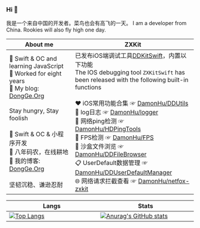 ### Hi 👋

我是一个来自中国的开发者。菜鸟也会有高飞的一天。
I am a developer from China. Rookies will also fly high one day.

|About me|ZXKit|
|---|---|
|🌱 Swift & OC and learning JavaScript <br/> 🐶 Worked for eight years <br/> 🤠 My blog: [DongGe.Org](https://dongge.org)  <br/><br/> Stay hungry, Stay foolish<br/> <br/> 🌱 Swift & OC & 小程序开发 <br/> 🐶 八年码农，在线耕地 <br/>  🤠 我的博客: [DongGe.Org](https://dongge.org)  <br/> <br/> 坚韧沉稳、谦逊忍耐 <br/> <img width=650/>| 已发布iOS端调试工具[DDKitSwift](https://github.com/DamonHu/DDKitSwift)，内置以下功能<br/>The IOS debugging tool `ZXKitSwift` has been released with the following built-in functions<br/><br/> ♥️  iOS常用功能合集 ☞ [DamonHu/DDUtils](https://github.com/DamonHu/DDUtils)<br/>🐛 log日志 ☞ [DamonHu/logger](https://github.com/DamonHu/DDLoggerSwift)<br/> 📶 网络ping检测 ☞ [DamonHu/HDPingTools](https://github.com/DamonHu/DDPingTools)<br/> 📱 FPS检测 ☞ [DamonHu/FPS](https://github.com/DamonHu/FPS)<br/> 📂 沙盒文件浏览 ☞ [DamonHu/DDFileBrowser](https://github.com/DamonHu/DDFileBrowser)<br/> 📋 UserDefault数据管理 ☞ [DamonHu/DDUserDefaultManager](https://github.com/DamonHu/DDUserDefaultManager)<br/> 🌐 网络请求拦截查看 ☞ [DamonHu/netfox-zxkit](https://github.com/DamonHu/netfox-zxkit)<br/> <img width=650/>|

|Langs|Stats|
|---|---|
|[![Top Langs](https://github-readme-stats.vercel.app/api/top-langs/?username=DamonHu&layout=compact)](/)<br/> <img width=650/>|[![Anurag's GitHub stats](https://github-readme-stats.vercel.app/api?username=DamonHu&count_private=true&show_icons=true&theme=radical)](/) <br/> <img width=650/>|
